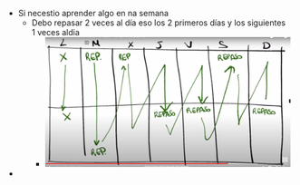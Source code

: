 - Si necestio aprender algo en na semana
	- Debo repasar 2 veces al día eso los 2 primeros días y los siguientes 1 veces aldia
		- ![image.png](../assets/image_1639137267170_0.png)
-